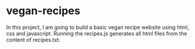 # vegan-recipes
In this project, I am going to build a basic vegan recipe website using html, css and javascript.
Running the recipes.js generates all html files from the content of recipes.txt. 
